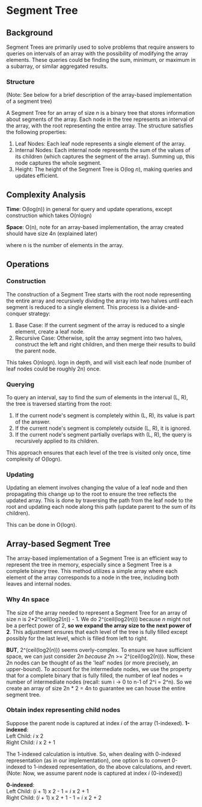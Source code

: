 # Segment Tree

## Background
Segment Trees are primarily used to solve problems that require answers to queries on intervals of an array 
with the possibility of modifying the array elements. 
These queries could be finding the sum, minimum, or maximum in a subarray, or similar aggregated results.

### Structure 
(Note: See below for a brief description of the array-based implementation of a segment tree)

A Segment Tree for an array of size *n* is a binary tree that stores information about segments of the array.
Each node in the tree represents an interval of the array, with the root representing the entire array. 
The structure satisfies the following properties:
1. Leaf Nodes: Each leaf node represents a single element of the array.
2. Internal Nodes: Each internal node represents the sum of the values of its children 
(which captures the segment of the array). Summing up, this node captures the whole segment.
3. Height: The height of the Segment Tree is O(log *n*), making queries and updates efficient.

## Complexity Analysis
**Time**: O(log(n)) in general for query and update operations,
except construction which takes O(nlogn)

**Space**: O(n), note for an array-based implementation, the array created should have size 4n (explained later)

where n is the number of elements in the array.

## Operations
### Construction
The construction of a Segment Tree starts with the root node representing the entire array and 
recursively dividing the array into two halves until each segment is reduced to a single element. 
This process is a divide-and-conquer strategy:
1. Base Case: If the current segment of the array is reduced to a single element, create a leaf node.
2. Recursive Case: Otherwise, split the array segment into two halves, construct the left and right children, 
and then merge their results to build the parent node.

This takes O(nlogn). logn in depth, and will visit each leaf node (number of leaf nodes could be roughly 2n) once.

### Querying
To query an interval, say to find the sum of elements in the interval (L, R), 
the tree is traversed starting from the root:
1. If the current node's segment is completely within (L, R), its value is part of the answer.
2. If the current node's segment is completely outside (L, R), it is ignored.
3. If the current node's segment partially overlaps with (L, R), the query is recursively applied to its children.

This approach ensures that each level of the tree is visited only once, time complexity of O(logn).

### Updating
Updating an element involves changing the value of a leaf node and then propagating this change up to the root 
to ensure the tree reflects the updated array. 
This is done by traversing the path from the leaf node to the root 
and updating each node along this path (update parent to the sum of its children). 

This can be done in O(logn).

## Array-based Segment Tree
The array-based implementation of a Segment Tree is an efficient way to represent the tree in memory, especially 
since a Segment Tree is a complete binary tree. 
This method utilizes a simple array where each element of the array corresponds to a node in the tree, 
including both leaves and internal nodes.

### Why 4n space
The size of the array needed to represent a Segment Tree for an array of size *n* is 2*2^ceil(log2(*n*)) - 1.
We do 2^(ceil(log2(*n*))) because *n* might not be a perfect power of 2, 
**so we expand the array size to the next power of 2**.
This adjustment ensures that each level of the tree is fully filled except possibly for the last level, 
which is filled from left to right.

**BUT**, 2^(ceil(log2(*n*))) seems overly-complex. To ensure we have sufficient space, we can just consider 2*n
because 2*n >= 2^(ceil(log2(*n*))).
Now, these 2n nodes can be thought of as the 'leaf' nodes (or more precisely, an upper-bound). To account for the 
intermediate nodes, we use the property that for a complete binary that is fully filled, the number of leaf nodes 
= number of intermediate nodes (recall: sum i -> 0 to n-1 of 2^i = 2^n). So we create an array of size 2n * 2 = 4n to 
guarantee we can house the entire segment tree.

### Obtain index representing child nodes
Suppose the parent node is captured at index *i* of the array (1-indexed).
**1-indexed**: <br>
Left Child: *i* x 2 <br>
Right Child:  *i* x 2 + 1 <br>

The 1-indexed calculation is intuitive. So, when dealing with 0-indexed representation (as in our implementation),
one option is to convert 0-indexed to 1-indexed representation, do the above calculations, and revert. <br>
(Note: Now, we assume parent node is captured at index *i* (0-indexed))

**0-indexed**: <br>
Left Child: (*i* + 1) x 2 - 1  = *i* x 2 + 1 <br>
Right Child: (*i* + 1) x 2 + 1 - 1 = *i* x 2 + 2 <br>
